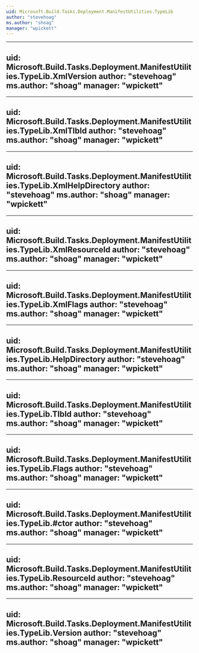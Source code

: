 ```yaml
---
uid: Microsoft.Build.Tasks.Deployment.ManifestUtilities.TypeLib
author: "stevehoag"
ms.author: "shoag"
manager: "wpickett"
---
```


---
uid: Microsoft.Build.Tasks.Deployment.ManifestUtilities.TypeLib.XmlVersion
author: "stevehoag"
ms.author: "shoag"
manager: "wpickett"
---

---
uid: Microsoft.Build.Tasks.Deployment.ManifestUtilities.TypeLib.XmlTlbId
author: "stevehoag"
ms.author: "shoag"
manager: "wpickett"
---

---
uid: Microsoft.Build.Tasks.Deployment.ManifestUtilities.TypeLib.XmlHelpDirectory
author: "stevehoag"
ms.author: "shoag"
manager: "wpickett"
---

---
uid: Microsoft.Build.Tasks.Deployment.ManifestUtilities.TypeLib.XmlResourceId
author: "stevehoag"
ms.author: "shoag"
manager: "wpickett"
---

---
uid: Microsoft.Build.Tasks.Deployment.ManifestUtilities.TypeLib.XmlFlags
author: "stevehoag"
ms.author: "shoag"
manager: "wpickett"
---

---
uid: Microsoft.Build.Tasks.Deployment.ManifestUtilities.TypeLib.HelpDirectory
author: "stevehoag"
ms.author: "shoag"
manager: "wpickett"
---

---
uid: Microsoft.Build.Tasks.Deployment.ManifestUtilities.TypeLib.TlbId
author: "stevehoag"
ms.author: "shoag"
manager: "wpickett"
---

---
uid: Microsoft.Build.Tasks.Deployment.ManifestUtilities.TypeLib.Flags
author: "stevehoag"
ms.author: "shoag"
manager: "wpickett"
---

---
uid: Microsoft.Build.Tasks.Deployment.ManifestUtilities.TypeLib.#ctor
author: "stevehoag"
ms.author: "shoag"
manager: "wpickett"
---

---
uid: Microsoft.Build.Tasks.Deployment.ManifestUtilities.TypeLib.ResourceId
author: "stevehoag"
ms.author: "shoag"
manager: "wpickett"
---

---
uid: Microsoft.Build.Tasks.Deployment.ManifestUtilities.TypeLib.Version
author: "stevehoag"
ms.author: "shoag"
manager: "wpickett"
---

